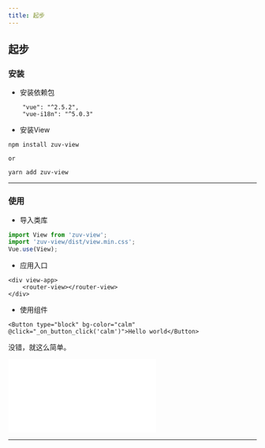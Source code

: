 ```yaml
---
title: 起步
---
```


## 起步

### 安装

- 安装依赖包

```
    "vue": "^2.5.2",
    "vue-i18n": "^5.0.3"
```

- 安装View

```
npm install zuv-view

or

yarn add zuv-view
```

<hr/>


### 使用


- 导入类库

```js
import View from 'zuv-view';
import 'zuv-view/dist/view.min.css';
Vue.use(View);
```

- 应用入口

```vue
<div view-app>
    <router-view></router-view>
</div>
```

- 使用组件

```vue
<Button type="block" bg-color="calm" @click="_on_button_click('calm')">Hello world</Button>
```

没错，就这么简单。

<div class="device-ios">
  <iframe class="demo-ios" src="./demo/index.html" frameborder="0"></iframe>
</div>

<hr/>
